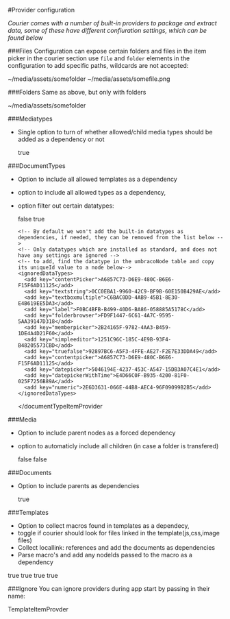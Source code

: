 #Provider configuration

_Courier comes with a number of built-in providers to package and extract data, some of these have different confiuration settings, which can be found below_


###Files
Configuration can expose certain folders and files in the item picker in the courier section use `file` and `folder` elements
in the configuration to add specific paths, wildcards are not accepted:

  <fileItemProvider>
    <folder>~/media/assets/somefolder</folder>
    <file>~/media/assets/somefile.png</file>
  </fileItemProvider>

###Folders
Same as above, but only with folders

  <folderItemProvider>
      <folder>~/media/assets/somefolder</folder>
  </folderItemProvider>

###Mediatypes

- Single option to turn of whether allowed/child media types should be added as a dependency or not

  <mediaTypeItemProvider>
    <includeChildMediaTypes>true</includeChildMediaTypes>
  </mediaTypeItemProvider>
  
###DocumentTypes

- Option to include all allowed templates as a dependency
- option to include all allowed types as a dependency, 
- option filter out certain datatypes:

  <documentTypeItemProvider>
      <!-- Include all avaiable templates as dependencies, if false, only the current standard template is included -->
      <includeAllTemplates>false</includeAllTemplates>
      <includeChildDocumentTypes>true</includeChildDocumentTypes>
      
      <!-- By default we won't add the built-in datatypes as dependencies, if needed, they can be removed from the list below -->
      <!-- Only datatypes which are installed as standard, and does not have any settings are ignored -->
      <!-- to add, find the datatype in the umbracoNode table and copy its uniqueId value to a node below-->
      <ignoredDataTypes>
        <add key="contentPicker">A6857C73-D6E9-480C-B6E6-F15F6AD11125</add>
        <add key="textstring">0CC0EBA1-9960-42C9-BF9B-60E150B429AE</add>
        <add key="textboxmultiple">C6BAC0DD-4AB9-45B1-8E30-E4B619EE5DA3</add>
        <add key="label">F0BC4BFB-B499-40D6-BA86-058885A5178C</add>
        <add key="folderbrowser">FD9F1447-6C61-4A7C-9595-5AA39147D318</add>
        <add key="memberpicker">2B24165F-9782-4AA3-B459-1DE4A4D21F60</add>
        <add key="simpleeditor">1251C96C-185C-4E9B-93F4-B48205573CBD</add>
        <add key="truefalse">92897BC6-A5F3-4FFE-AE27-F2E7E33DDA49</add>
        <add key="contentpicker">A6857C73-D6E9-480C-B6E6-F15F6AD11125</add>
        <add key="datepicker">5046194E-4237-453C-A547-15DB3A07C4E1</add>
        <add key="datepickerWithTime">E4D66C0F-B935-4200-81F0-025F7256B89A</add>
        <add key="numeric">2E6D3631-066E-44B8-AEC4-96F09099B2B5</add>
      </ignoredDataTypes>
    </documentTypeItemProvider
    
###Media

- Option to include parent nodes as a forced dependency 
- option to automaticly include all children (in case a folder is transfered) 

  <mediaItemProvider>
      <includeChildren>false</includeChildren>
      <includeParents>false</includeParents>
    </mediaItemProvider>

###Documents

- Option to include parents as dependencies

   <documentItemProvider>
      <includeParents>true</includeParents>
    </documentItemProvider>
    
###Templates

- Option to collect macros found in templates as a dependecy, 
- toggle if courier should look for files linked in the template(js,css,image files)
- Collect locallink: references and add the documents as dependencies
- Parse macro's and add any nodeIds passed to the macro as a dependency

<templateItemProvider>
  <macrosAreDependencies>true</macrosAreDependencies>
  <processTemplateResources>true</processTemplateResources>
  <localLinksAreDependencies>true</localLinksAreDependencies>
  <macroParametersAreDependencies>true</macroParametersAreDependencies>
</templateItemProvider>

###Ignore
You can ignore providers during app start by passing in their name:
  
  <ignore>
    <add>TemplateItemProvder</add>
  </ignore>
